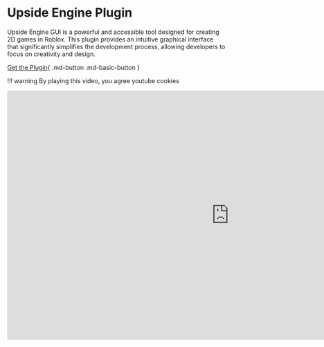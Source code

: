 # Upside Engine Plugin

Upside Engine GUI is a powerful and accessible tool designed for creating 2D games in Roblox. This plugin provides an intuitive graphical interface that significantly simplifies the development process, allowing developers to focus on creativity and design.

[Get the Plugin](https://create.roblox.com/marketplace/asset/11645918543/Upside-Engine-GUI){ .md-button .md-basic-button }

!!! warning
    By playing this video, you agree youtube cookies

<iframe width="1024" height="576" src="https://www.youtube-nocookie.com/embed/X-Y_z6jmwho" title="YouTube video player" frameborder="0" allow="accelerometer;" allowfullscreen></iframe>
